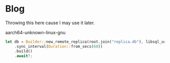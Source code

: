 # Blog

Throwing this here cause I may use it later.

aarch64-unknown-linux-gnu

```rust
let db = Builder::new_remote_replica(root.join("replica.db"), libsql_url, libsql_token)
    .sync_interval(Duration::from_secs(60))
    .build()
    .await?;
```
